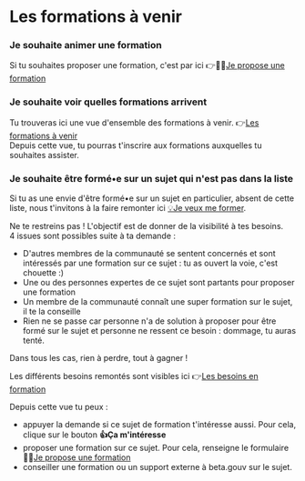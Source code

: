 # Les formations à venir

### Je souhaite animer une formation

Si tu souhaites proposer une formation, c'est par ici 👉🧑‍🏫[Je propose une formation](https://airtable.com/shrNbrKJls9if6kZx)

### Je souhaite voir quelles formations arrivent 

Tu trouveras ici une vue d'ensemble des formations à venir. 👉[Les formations à venir](https://airtable.com/shrvCQMwxcG4NTk4T)  
Depuis cette vue, tu pourras t'inscrire aux formations auxquelles tu souhaites assister.  

### Je souhaite être formé•e sur un sujet qui n'est pas dans la liste

Si tu as une envie d'être formé•e sur un sujet en particulier, absent de cette liste, nous t'invitons à la faire remonter ici [💡Je veux me former](https://airtable.com/shrVVAEGVNBK2Uwdr). 

Ne te restreins pas ! L'objectif est de donner de la visibilité à tes besoins.   
4 issues sont possibles suite à ta demande : 

* D'autres membres de la communauté se sentent concernés et sont intéressés par une formation sur ce sujet : tu as ouvert la voie, c'est chouette :\) 
* Une ou des personnes expertes de ce sujet sont partants pour proposer une formation
* Un membre de la communauté connaît une super formation sur le sujet, il te la conseille
* Rien ne se passe car personne n'a de solution à proposer pour être formé sur le sujet et personne ne ressent ce besoin : dommage, tu auras tenté. 

Dans tous les cas, rien à perdre, tout à gagner ! 

Les différents besoins remontés sont visibles ici 👉[Les besoins en formation](https://airtable.com/shrqQxk0lOugFcr6S) 

Depuis cette vue tu peux :

* appuyer la demande si ce sujet de formation t'intéresse aussi. Pour cela, clique sur le bouton **👍Ça m'intéresse**
* proposer une formation sur ce sujet. Pour cela, renseigne le formulaire 🧑‍🏫[Je propose une formation](https://airtable.com/shr3sH68gDOjFaLT7)
* conseiller une formation ou un support externe à beta.gouv sur le sujet.  


